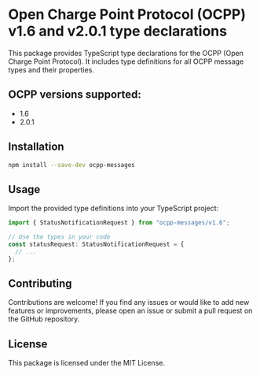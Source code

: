 # Open Charge Point Protocol (OCPP) v1.6 and v2.0.1 type declarations

This package provides TypeScript type declarations for the OCPP (Open Charge Point Protocol). It includes type definitions for all OCPP message types and their properties.

## OCPP versions supported:

- 1.6
- 2.0.1

## Installation

```bash
npm install --save-dev ocpp-messages
```

## Usage

Import the provided type definitions into your TypeScript project:

```typescript
import { StatusNotificationRequest } from "ocpp-messages/v1.6";

// Use the types in your code
const statusRequest: StatusNotificationRequest = {
  // ...
};
```

## Contributing

Contributions are welcome! If you find any issues or would like to add new features or improvements, please open an issue or submit a pull request on the GitHub repository.

## License

This package is licensed under the MIT License.
